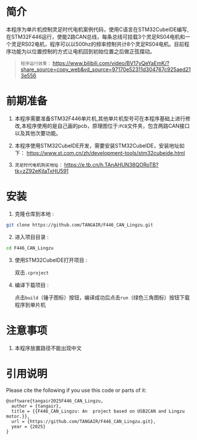

# 简介
   本程序为单片机控制灵足时代电机案例代码，使用C语言在STM32CubeIDE编写,在STM32F446运行，使能2路CAN总线，每条总线可挂载3个灵足RS04电机和一个灵足RS02电机，程序可以以500hz的频率控制共计8个灵足RS04电机。目前程序功能为以位置控制的方式让电机回到初始位置之后做正弦摆动。

   >  ```程序运行效果：``` https://www.bilibili.com/video/BV17yQeYaEmK/?share_source=copy_web&vd_source=97170e52311d304767c925aed213e556



# 前期准备
1. 本程序需要准备STM32F446单片机,其他单片机型号可在本程序基础上进行修改,本程序使用的是自己画的pcb，原理图位于:```PCB```文件夹，包含两路CAN接口以及其他次要功能。

2. 本程序使用STM32CubeIDE开发，需要安装STM32CubeIDE，安装地址如下：
https://www.st.com.cn/zh/development-tools/stm32cubeide.html

3. ```灵足时代电机购买地址：```
https://e.tb.cn/h.TAnAHUN38QORoTB?tk=zZ92eKjIaTxHU591



# 安装
1. 克隆仓库到本地 :
```bash
git clone https://github.com/TANGAIR/F446_CAN_Lingzu.git
```
2. 进入项目目录 :
```bash
cd F446_CAN_Lingzu
```
3. 使用STM32CubeIDE打开项目 :

    双击```.cproject``` 

4. 编译下载项目 :

    点击```build```（锤子图标）按钮，编译成功后点击```run```（绿色三角图标）按钮下载程序到单片机





# 注意事项
1. 本程序放置路径不能出现中文







# 引用说明

Please cite the following if you use this code or parts of it:

```
@software{tangair2025F446_CAN_Lingzu,
  author = {tangair},
  title = {{F446_CAN_Lingzu: An  project based on USB2CAN and Lingzu motor.}},
  url = {https://github.com/TANGAIR/F446_CAN_Lingzu.git},
  year = {2025}
}
```


